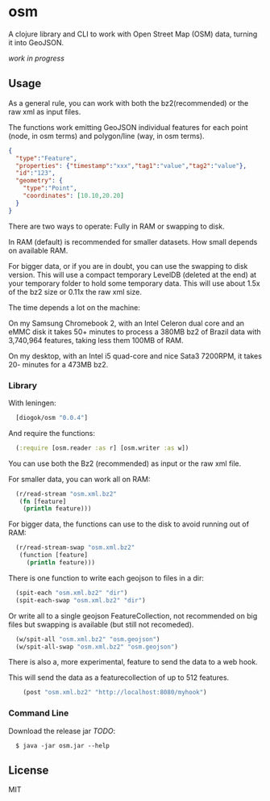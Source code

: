 # osm

A clojure library and CLI to work with Open Street Map (OSM) data, turning it into GeoJSON.

_work in progress_

## Usage

As a general rule, you can work with both the bz2(recommended) or the raw xml as input files.

The functions work emitting GeoJSON individual features for each point (node, in osm terms) and polygon/line (way, in osm terms).

```json
{
  "type":"Feature",
  "properties": {"timestamp":"xxx","tag1":"value","tag2":"value"},
  "id":"123",
  "geometry": {
    "type":"Point",
    "coordinates": [10.10,20.20]
  }
}
```

There are two ways to operate: Fully in RAM or swapping to disk. 

In RAM (default) is recommended for smaller datasets. How small depends on available RAM.

For bigger data, or if you are in doubt, you can use the swapping to disk version. This will use a compact temporary LevelDB (deleted at the end) at your temporary folder to hold some temporary data. This will use about 1.5x of the bz2 size or 0.11x the raw xml size. 

The time depends a lot on the machine:

On my Samsung Chromebook 2, with an Intel Celeron dual core and an eMMC disk it takes 50+ minutes to process a 380MB bz2 of Brazil data with 3,740,964 features, taking less them 100MB of RAM.

On my desktop, with an Intel i5 quad-core and nice Sata3 7200RPM, it takes 20- minutes for a 473MB bz2.

### Library

With leningen:

```clojure
  [diogok/osm "0.0.4"]
```

And require the functions:

```clojure
  (:require [osm.reader :as r] [osm.writer :as w])
```

You can use both the Bz2 (recommended) as input or the raw xml file.

For smaller data, you can work all on RAM:

```clojure 
  (r/read-stream "osm.xml.bz2" 
   (fn [feature] 
    (println feature)))
```

For bigger data, the functions can use to the disk to avoid running out of RAM:

```clojure
  (r/read-stream-swap "osm.xml.bz2"
   (function [feature]
     (println feature)))
```

There is one function to write each geojson to files in a dir:

```clojure
  (spit-each "osm.xml.bz2" "dir")
  (spit-each-swap "osm.xml.bz2" "dir")
```

Or write all to a single geojson FeatureCollection, not recommended on big files but swapping is available (but still not recomeded).

```clojure
  (w/spit-all "osm.xml.bz2" "osm.geojson")
  (w/spit-all-swap "osm.xml.bz2" "osm.geojson")
```

There is also a, more experimental, feature to send the data to a web hook.

This will send the data as  a featurecollection of up to 512 features.

```clojure
    (post "osm.xml.bz2" "http://localhost:8080/myhook")
```

### Command Line

Download the release jar *TODO*:

```shell
  $ java -jar osm.jar --help
```

## License

MIT

